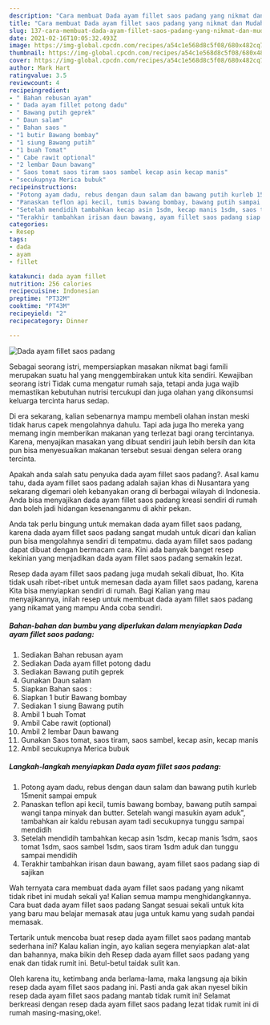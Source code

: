 ```yaml
---
description: "Cara membuat Dada ayam fillet saos padang yang nikmat dan Mudah Dibuat"
title: "Cara membuat Dada ayam fillet saos padang yang nikmat dan Mudah Dibuat"
slug: 137-cara-membuat-dada-ayam-fillet-saos-padang-yang-nikmat-dan-mudah-dibuat
date: 2021-02-16T10:05:32.493Z
image: https://img-global.cpcdn.com/recipes/a54c1e568d8c5f08/680x482cq70/dada-ayam-fillet-saos-padang-foto-resep-utama.jpg
thumbnail: https://img-global.cpcdn.com/recipes/a54c1e568d8c5f08/680x482cq70/dada-ayam-fillet-saos-padang-foto-resep-utama.jpg
cover: https://img-global.cpcdn.com/recipes/a54c1e568d8c5f08/680x482cq70/dada-ayam-fillet-saos-padang-foto-resep-utama.jpg
author: Mark Hart
ratingvalue: 3.5
reviewcount: 4
recipeingredient:
- " Bahan rebusan ayam"
- " Dada ayam fillet potong dadu"
- " Bawang putih geprek"
- " Daun salam"
- " Bahan saos "
- "1 butir Bawang bombay"
- "1 siung Bawang putih"
- "1 buah Tomat"
- " Cabe rawit optional"
- "2 lembar Daun bawang"
- " Saos tomat saos tiram saos sambel kecap asin kecap manis"
- "secukupnya Merica bubuk"
recipeinstructions:
- "Potong ayam dadu, rebus dengan daun salam dan bawang putih kurleb 15menit sampai empuk"
- "Panaskan teflon api kecil, tumis bawang bombay, bawang putih sampai wangi tanpa minyak dan butter. Setelah wangi masukin ayam aduk&#34;, tambahkan air kaldu rebusan ayam tadi secukupnya tunggu sampai mendidih"
- "Setelah mendidih tambahkan kecap asin 1sdm, kecap manis 1sdm, saos tomat 1sdm, saos sambel 1sdm, saos tiram 1sdm aduk dan tunggu sampai mendidih"
- "Terakhir tambahkan irisan daun bawang, ayam fillet saos padang siap di sajikan"
categories:
- Resep
tags:
- dada
- ayam
- fillet

katakunci: dada ayam fillet 
nutrition: 256 calories
recipecuisine: Indonesian
preptime: "PT32M"
cooktime: "PT43M"
recipeyield: "2"
recipecategory: Dinner

---
```



![Dada ayam fillet saos padang](https://img-global.cpcdn.com/recipes/a54c1e568d8c5f08/680x482cq70/dada-ayam-fillet-saos-padang-foto-resep-utama.jpg)

Sebagai seorang istri, mempersiapkan masakan nikmat bagi famili merupakan suatu hal yang menggembirakan untuk kita sendiri. Kewajiban seorang istri Tidak cuma mengatur rumah saja, tetapi anda juga wajib memastikan kebutuhan nutrisi tercukupi dan juga olahan yang dikonsumsi keluarga tercinta harus sedap.

Di era  sekarang, kalian sebenarnya mampu membeli olahan instan meski tidak harus capek mengolahnya dahulu. Tapi ada juga lho mereka yang memang ingin memberikan makanan yang terlezat bagi orang tercintanya. Karena, menyajikan masakan yang dibuat sendiri jauh lebih bersih dan kita pun bisa menyesuaikan makanan tersebut sesuai dengan selera orang tercinta. 



Apakah anda salah satu penyuka dada ayam fillet saos padang?. Asal kamu tahu, dada ayam fillet saos padang adalah sajian khas di Nusantara yang sekarang digemari oleh kebanyakan orang di berbagai wilayah di Indonesia. Anda bisa menyajikan dada ayam fillet saos padang kreasi sendiri di rumah dan boleh jadi hidangan kesenanganmu di akhir pekan.

Anda tak perlu bingung untuk memakan dada ayam fillet saos padang, karena dada ayam fillet saos padang sangat mudah untuk dicari dan kalian pun bisa mengolahnya sendiri di tempatmu. dada ayam fillet saos padang dapat dibuat dengan bermacam cara. Kini ada banyak banget resep kekinian yang menjadikan dada ayam fillet saos padang semakin lezat.

Resep dada ayam fillet saos padang juga mudah sekali dibuat, lho. Kita tidak usah ribet-ribet untuk memesan dada ayam fillet saos padang, karena Kita bisa menyiapkan sendiri di rumah. Bagi Kalian yang mau menyajikannya, inilah resep untuk membuat dada ayam fillet saos padang yang nikamat yang mampu Anda coba sendiri.

<!--inarticleads1-->

##### Bahan-bahan dan bumbu yang diperlukan dalam menyiapkan Dada ayam fillet saos padang:

1. Sediakan  Bahan rebusan ayam
1. Sediakan  Dada ayam fillet potong dadu
1. Sediakan  Bawang putih geprek
1. Gunakan  Daun salam
1. Siapkan  Bahan saos :
1. Siapkan 1 butir Bawang bombay
1. Sediakan 1 siung Bawang putih
1. Ambil 1 buah Tomat
1. Ambil  Cabe rawit (optional)
1. Ambil 2 lembar Daun bawang
1. Gunakan  Saos tomat, saos tiram, saos sambel, kecap asin, kecap manis
1. Ambil secukupnya Merica bubuk




<!--inarticleads2-->

##### Langkah-langkah menyiapkan Dada ayam fillet saos padang:

1. Potong ayam dadu, rebus dengan daun salam dan bawang putih kurleb 15menit sampai empuk
1. Panaskan teflon api kecil, tumis bawang bombay, bawang putih sampai wangi tanpa minyak dan butter. Setelah wangi masukin ayam aduk&#34;, tambahkan air kaldu rebusan ayam tadi secukupnya tunggu sampai mendidih
1. Setelah mendidih tambahkan kecap asin 1sdm, kecap manis 1sdm, saos tomat 1sdm, saos sambel 1sdm, saos tiram 1sdm aduk dan tunggu sampai mendidih
1. Terakhir tambahkan irisan daun bawang, ayam fillet saos padang siap di sajikan




Wah ternyata cara membuat dada ayam fillet saos padang yang nikamt tidak ribet ini mudah sekali ya! Kalian semua mampu menghidangkannya. Cara buat dada ayam fillet saos padang Sangat sesuai sekali untuk kita yang baru mau belajar memasak atau juga untuk kamu yang sudah pandai memasak.

Tertarik untuk mencoba buat resep dada ayam fillet saos padang mantab sederhana ini? Kalau kalian ingin, ayo kalian segera menyiapkan alat-alat dan bahannya, maka bikin deh Resep dada ayam fillet saos padang yang enak dan tidak rumit ini. Betul-betul taidak sulit kan. 

Oleh karena itu, ketimbang anda berlama-lama, maka langsung aja bikin resep dada ayam fillet saos padang ini. Pasti anda gak akan nyesel bikin resep dada ayam fillet saos padang mantab tidak rumit ini! Selamat berkreasi dengan resep dada ayam fillet saos padang lezat tidak rumit ini di rumah masing-masing,oke!.

